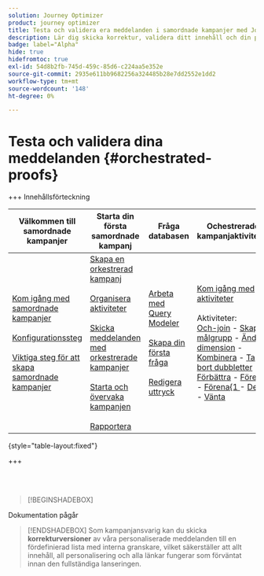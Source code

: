 ```yaml
---
solution: Journey Optimizer
product: journey optimizer
title: Testa och validera era meddelanden i samordnade kampanjer med Journey Optimizer
description: Lär dig skicka korrektur, validera ditt innehåll och din personalisering i en strukturerad kampanj med Adobe Journey Optimizer
badge: label="Alpha"
hide: true
hidefromtoc: true
exl-id: 54d8b2fb-745d-459c-85d6-c224aa5e352e
source-git-commit: 2935e611bb9682256a324485b28e7dd2552e1dd2
workflow-type: tm+mt
source-wordcount: '148'
ht-degree: 0%

---
```


# Testa och validera dina meddelanden {#orchestrated-proofs}

+++ Innehållsförteckning

| Välkommen till samordnade kampanjer | Starta din första samordnade kampanj | Fråga databasen | Ochestrerade kampanjaktiviteter |
|---|---|---|---|
| [Kom igång med samordnade kampanjer](gs-orchestrated-campaigns.md)<br/><br/>[Konfigurationssteg](configuration-steps.md)<br/><br/>[Viktiga steg för att skapa samordnade kampanjer](gs-campaign-creation.md) | [Skapa en orkestrerad kampanj](create-orchestrated-campaign.md)<br/><br/>[Organisera aktiviteter](orchestrate-activities.md)<br/><br/>[Skicka meddelanden med orkestrerade kampanjer](send-messages.md)<br/><br/>[Starta och övervaka kampanjen](start-monitor-campaigns.md)<br/><br/>[Rapportera](reporting-campaigns.md) | [Arbeta med Query Modeler](orchestrated-query-modeler.md)<br/><br/>[Skapa din första fråga](build-query.md)<br/><br/>[Redigera uttryck](edit-expressions.md) | [Kom igång med aktiviteter](activities/about-activities.md)<br/><br/>Aktiviteter:<br/>[Och-join](activities/and-join.md) - [Skapa målgrupp](activities/build-audience.md) - [Ändra dimension](activities/change-dimension.md) - [Kombinera](activities/combine.md) - [Ta bort dubbletter](activities/deduplication.md) - [Förbättra](activities/enrichment.md) - [Förena](activities/fork.md) - [Förena{1 ](activities/reconciliation.md) - [Dela](activities/split.md) - [Vänta](activities/wait.md) |

{style="table-layout:fixed"}

+++

<br/><br/>

>[!BEGINSHADEBOX]

Dokumentation pågår

>[!ENDSHADEBOX]
>Som kampanjansvarig kan du skicka **korrekturversioner** av våra personaliserade meddelanden till en fördefinierad lista med interna granskare, vilket säkerställer att allt innehåll, all personalisering och alla länkar fungerar som förväntat innan den fullständiga lanseringen.
